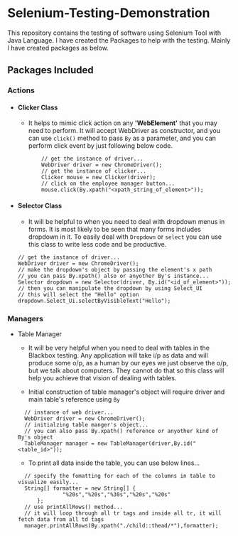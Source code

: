 # Selenium-Testing-Demonstration
This repository contains the testing of software using Selenium Tool with Java Language.
I have created the Packages to help with the testing. Mainly I have created packages as below.

## Packages Included
### Actions
- #### Clicker Class
  - It helps to mimic click action on any **'WebElement'** that you may need to perform. It will accept WebDriver as
    constructor, and you can use `click()` method to pass `By` as a parameter, and you can perform click event by just
    following below code.

    ```
        // get the instance of driver...
        WebDriver driver = new ChromeDriver();
        // get the instance of clicker...
        Clicker mouse = new Clicker(driver);
        // click on the employee manager button...
        mouse.click(By.xpath("<xpath_string_of_element>"));
    ```    

- #### Selector Class
    - It will be helpful to when you need to deal with dropdown menus in forms. It is most likely to be seen that many forms
    includes dropdown in it. To easily deal with `Dropdown` or `select` you can use this class to write less code and be productive.
    
    ```
    // get the instance of driver...
    WebDriver driver = new ChromeDriver();
    // make the dropdown's object by passing the element's x path
    // you can pass By.xpath() also or anyother By's instance...
    Selector dropdown = new Selector(driver, By.id("<id_of_element>"));
    // then you can manipulate the dropdown by using Select_UI
    // this will select the "Hello" option
    dropdown.Select_Ui.selectByVisibleText("Hello");
    ```
### Managers 
- Table Manager
  - It will be very helpful when you need to deal with tables in the Blackbox testing. Any application will take i/p as data
  and will produce some o/p, as a human by our eyes we just observe the o/p, but we talk about computers. They cannot do that
  so this class will help you achieve that vision of dealing with tables.

  - Initial construction of table manager's object will require driver and main table's reference using `By`

  ```
    // instance of web driver...
    WebDriver driver = new ChromeDriver();
    // initialzing table manger's object...
    // you can also pass By.xpath() reference or anyother kind of By's object
    TableManager manager = new TableManager(driver,By.id("<table_id>"));
  ```  
  
  - To print all data inside the table, you can use below lines...
  
  ```
    // specify the fomatting for each of the columns in table to visualize easily...
    String[] formatter = new String[] {
                "%20s","%20s","%30s","%20s","%20s"
        };
    // use printAllRows() method...
    // it will loop through all tr tags and inside all tr, it will fetch data from all td tags
    manager.printAllRows(By.xpath("./child::thead/*"),formatter);
  ```
